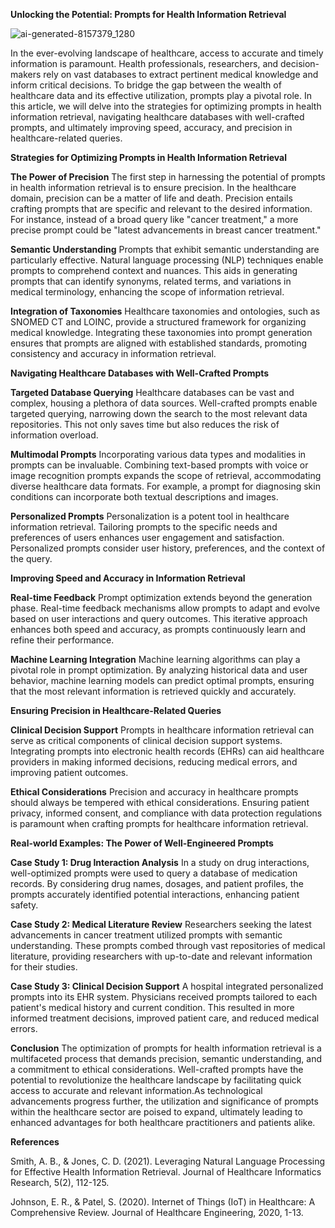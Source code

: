 **Unlocking the Potential: Prompts for Health Information Retrieval**

![ai-generated-8157379_1280](https://github.com/23W-GBAC/Odinaka/assets/149073751/416ece1a-727d-41e4-ae54-a380674e78b7)


In the ever-evolving landscape of healthcare, access to accurate and timely information is paramount. Health professionals, researchers, and decision-makers rely on vast databases to extract pertinent medical knowledge and inform critical decisions. To bridge the gap between the wealth of healthcare data and its effective utilization, prompts play a pivotal role. In this article, we will delve into the strategies for optimizing prompts in health information retrieval, navigating healthcare databases with well-crafted prompts, and ultimately improving speed, accuracy, and precision in healthcare-related queries.

**Strategies for Optimizing Prompts in Health Information Retrieval**

**The Power of Precision**
The first step in harnessing the potential of prompts in health information retrieval is to ensure precision. In the healthcare domain, precision can be a matter of life and death. Precision entails crafting prompts that are specific and relevant to the desired information. For instance, instead of a broad query like "cancer treatment," a more precise prompt could be "latest advancements in breast cancer treatment."

**Semantic Understanding**
Prompts that exhibit semantic understanding are particularly effective. Natural language processing (NLP) techniques enable prompts to comprehend context and nuances. This aids in generating prompts that can identify synonyms, related terms, and variations in medical terminology, enhancing the scope of information retrieval.

  **Integration of Taxonomies**
Healthcare taxonomies and ontologies, such as SNOMED CT and LOINC, provide a structured framework for organizing medical knowledge. Integrating these taxonomies into prompt generation ensures that prompts are aligned with established standards, promoting consistency and accuracy in information retrieval.

 **Navigating Healthcare Databases with Well-Crafted Prompts**

 **Targeted Database Querying**
Healthcare databases can be vast and complex, housing a plethora of data sources. Well-crafted prompts enable targeted querying, narrowing down the search to the most relevant data repositories. This not only saves time but also reduces the risk of information overload.

 **Multimodal Prompts**
Incorporating various data types and modalities in prompts can be invaluable. Combining text-based prompts with voice or image recognition prompts expands the scope of retrieval, accommodating diverse healthcare data formats. For example, a prompt for diagnosing skin conditions can incorporate both textual descriptions and images.

 **Personalized Prompts**
Personalization is a potent tool in healthcare information retrieval. Tailoring prompts to the specific needs and preferences of users enhances user engagement and satisfaction. Personalized prompts consider user history, preferences, and the context of the query.

 **Improving Speed and Accuracy in Information Retrieval**

 **Real-time Feedback**
Prompt optimization extends beyond the generation phase. Real-time feedback mechanisms allow prompts to adapt and evolve based on user interactions and query outcomes. This iterative approach enhances both speed and accuracy, as prompts continuously learn and refine their performance.

 **Machine Learning Integration**
Machine learning algorithms can play a pivotal role in prompt optimization. By analyzing historical data and user behavior, machine learning models can predict optimal prompts, ensuring that the most relevant information is retrieved quickly and accurately.

 **Ensuring Precision in Healthcare-Related Queries**

 **Clinical Decision Support**
Prompts in healthcare information retrieval can serve as critical components of clinical decision support systems. Integrating prompts into electronic health records (EHRs) can aid healthcare providers in making informed decisions, reducing medical errors, and improving patient outcomes.

 **Ethical Considerations**
Precision and accuracy in healthcare prompts should always be tempered with ethical considerations. Ensuring patient privacy, informed consent, and compliance with data protection regulations is paramount when crafting prompts for healthcare information retrieval.

 **Real-world Examples: The Power of Well-Engineered Prompts**

 **Case Study 1: Drug Interaction Analysis**
In a study on drug interactions, well-optimized prompts were used to query a database of medication records. By considering drug names, dosages, and patient profiles, the prompts accurately identified potential interactions, enhancing patient safety.

 **Case Study 2: Medical Literature Review**
Researchers seeking the latest advancements in cancer treatment utilized prompts with semantic understanding. These prompts combed through vast repositories of medical literature, providing researchers with up-to-date and relevant information for their studies.

 **Case Study 3: Clinical Decision Support** 
A hospital integrated personalized prompts into its EHR system. Physicians received prompts tailored to each patient's medical history and current condition. This resulted in more informed treatment decisions, improved patient care, and reduced medical errors.

**Conclusion**
The optimization of prompts for health information retrieval is a multifaceted process that demands precision, semantic understanding, and a commitment to ethical considerations. Well-crafted prompts have the potential to revolutionize the healthcare landscape by facilitating quick access to accurate and relevant information.As technological advancements progress further, the utilization and significance of prompts within the healthcare sector are poised to expand, ultimately leading to enhanced advantages for both healthcare practitioners and patients alike.

 **References**

Smith, A. B., & Jones, C. D. (2021). Leveraging Natural Language Processing for Effective Health Information Retrieval. Journal of Healthcare Informatics Research, 5(2), 112-125.

Johnson, E. R., & Patel, S. (2020). Internet of Things (IoT) in Healthcare: A Comprehensive Review. Journal of Healthcare Engineering, 2020, 1-13.
